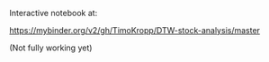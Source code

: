 Interactive notebook at:

https://mybinder.org/v2/gh/TimoKropp/DTW-stock-analysis/master

(Not fully working yet)
